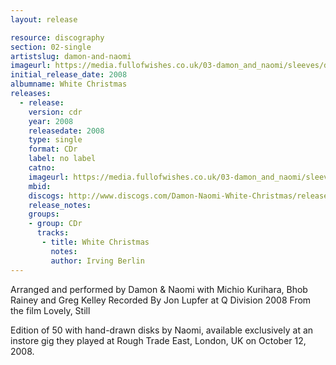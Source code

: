 ```yaml
---
layout: release

resource: discography
section: 02-single
artistslug: damon-and-naomi
imageurl: https://media.fullofwishes.co.uk/03-damon_and_naomi/sleeves/damon-and-naomi-white-christmas.jpg
initial_release_date: 2008
albumname: White Christmas
releases:
  - release:
    version: cdr
    year: 2008
    releasedate: 2008
    type: single
    format: CDr
    label: no label
    catno:
    imageurl: https://media.fullofwishes.co.uk/03-damon_and_naomi/sleeves/damon-and-naomi-white-christmas.jpg
    mbid:
    discogs: http://www.discogs.com/Damon-Naomi-White-Christmas/release/1494673master/434581
    release_notes:
    groups:
    - group: CDr
      tracks:
       - title: White Christmas
         notes:
         author: Irving Berlin
---
```

Arranged and performed by Damon & Naomi with Michio Kurihara, Bhob Rainey and Greg Kelley
Recorded By Jon Lupfer at Q Division 2008
From the film Lovely, Still

Edition of 50 with hand-drawn disks by Naomi, available exclusively at an instore gig they played at Rough Trade East, London, UK on October 12, 2008.
